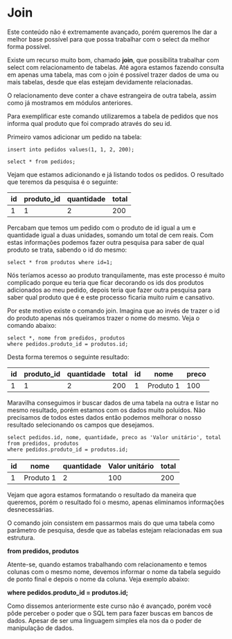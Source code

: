# Join

Este conteúdo não é extremamente avançado, porém queremos lhe dar a melhor base possível para que possa trabalhar com o select da melhor forma possível.

Existe um recurso muito bom, chamado **join**, que possibilita trabalhar com select com relacionamento de tabelas. Até agora estamos fazendo consulta em apenas uma tabela, mas com o join é possível trazer dados de uma ou mais tabelas, desde que elas estejam devidamente relacionadas.

O relacionamento deve conter a chave estrangeira de outra tabela, assim como já mostramos em módulos anteriores.

Para exemplificar este comando utilizaremos a tabela de pedidos que nos informa qual produto que foi comprado através do seu id.

Primeiro vamos adicionar um pedido na tabela:

```
insert into pedidos values(1, 1, 2, 200);

select * from pedidos;
```

Vejam que estamos adicionando e já listando todos os pedidos. O resultado que teremos da pesquisa é o seguinte:

| id | produto_id | quantidade | total |
|----|------------|------------|-------|
| 1  | 1          | 2          | 200   |

Percabam que temos um pedido com o produto de id igual a um e quantidade igual a duas unidades, somando um total de cem reais. Com estas informações podemos fazer outra pesquisa para saber de qual produto se trata, sabendo o id do mesmo:

```
select * from produtos where id=1;
```

Nós teríamos acesso ao produto tranquilamente, mas este processo é muito complicado porque eu teria que ficar decorando os ids dos produtos adicionados ao meu pedido, depois teria que fazer outra pesquisa para saber qual produto que é e este processo ficaria muito ruim e cansativo.

Por este motivo existe o comando join. Imagina que ao invés de trazer o id do produto apenas nós queiramos trazer o nome do mesmo. Veja o comando abaixo:

```
select *, nome from predidos, produtos
where pedidos.produto_id = produtos.id;
```

Desta forma teremos o seguinte resultado:

|id |produto_id|quantidade|total|id|nome       |preco|
|---|----------|----------|-----|--|-----------|-----|
| 1 | 1        | 2        | 200 |1 | Produto 1 | 100 |

Maravilha conseguimos ir buscar dados de uma tabela na outra e listar no mesmo resultado, porém estamos com os dados muito poluídos. Não precisamos de todos estes dados então podemos melhorar o nosso resultado selecionando os campos que desejamos.

```
select pedidos.id, nome, quantidade, preco as 'Valor unitário', total 
from predidos, produtos
where pedidos.produto_id = produtos.id;
```

|id |nome       |quantidade|Valor unitário|total|
|---|-----------|----------|--------------|-----|
| 1 | Produto 1 | 2        | 100          | 200 |

Vejam que agora estamos formatando o resultado da maneira que queremos, porém o resultado foi o mesmo, apenas eliminamos informações desnecessárias.

O comando join consistem em passarmos mais do que uma tabela como parâmetro de pesquisa, desde que as tabelas estejam relacionadas em sua estrutura.

**from predidos, produtos**

Atente-se, quando estamos trabalhando com relacionamento e temos colunas com o mesmo nome, devemos informar o nome da tabela seguido de ponto final e depois o nome da coluna. Veja exemplo abaixo:

**where pedidos.produto_id = produtos.id;**

Como dissemos anteriormente este curso não é avançado, porém você pôde perceber o poder que o SQL tem para fazer buscas em bancos de dados. Apesar de ser uma linguagem simples ela nos da o poder de manipulação de dados.